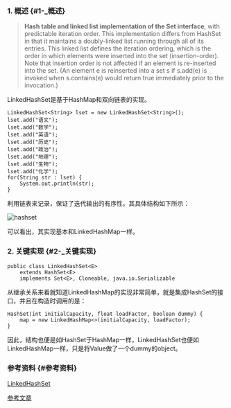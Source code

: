 ### 1. 概述 {#1-_概述}

> **Hash table and linked list implementation of the Set interface**, with predictable iteration order. This implementation differs from HashSet in that it maintains a doubly-linked list running through all of its entries. This linked list defines the iteration ordering, which is the order in which elements were inserted into the set \(insertion-order\). Note that insertion order is not affected if an element is re-inserted into the set. \(An element e is reinserted into a set s if s.add\(e\) is invoked when s.contains\(e\) would return true immediately prior to the invocation.\)

LinkedHashSet是基于HashMap和双向链表的实现。

```
LinkedHashSet<String> lset = new LinkedHashSet<String>();
lset.add("语文");
lset.add("数学");
lset.add("英语");
lset.add("历史");
lset.add("政治");
lset.add("地理");
lset.add("生物");
lset.add("化学");
for(String str : lset) {
    System.out.println(str);
}
```

利用链表来记录，保证了迭代输出的有序性。其具体结构如下所示：  


![](https://cloud.githubusercontent.com/assets/1736354/7082382/14d44b8e-df86-11e4-8e50-1e925f430b6e.png "hashset")

可以看出，其实现基本和LinkedHashMap一样。

### 2. 关键实现 {#2-_关键实现}

```
public class LinkedHashSet<E>
    extends HashSet<E>
    implements Set<E>, Cloneable, java.io.Serializable
```

从继承关系来看就知道LinkedHashMap的实现非常简单，就是集成HashSet的接口，并且在构造时调用的是：

```
HashSet(int initialCapacity, float loadFactor, boolean dummy) {
    map = new LinkedHashMap<>(initialCapacity, loadFactor);
}
```

因此，结构也便是如HashSet于HashMap一样，LinkedHashSet也便如LinkedHashMap一样，只是将Value做了一个dummy的object。

### 参考资料 {#参考资料}

[LinkedHashSet](http://docs.oracle.com/javase/7/docs/api/java/util/LinkedHashSet.html)

[参考文章](http://yikun.github.io/2015/04/09/Java-LinkedHashSet工作原理及实现/)

